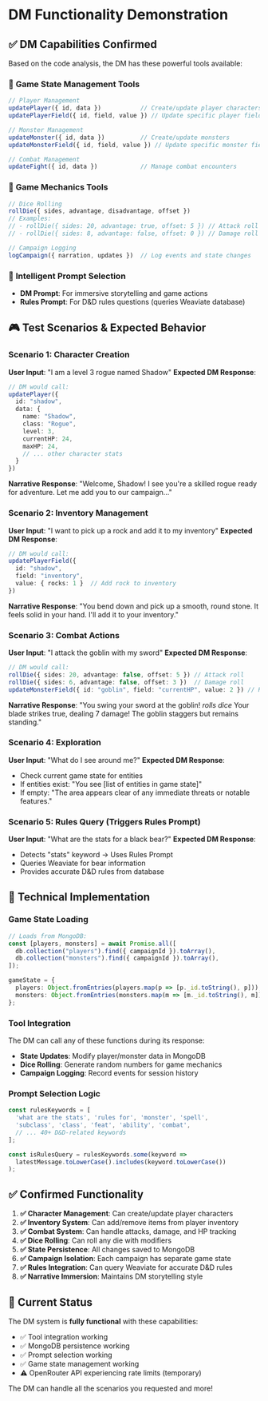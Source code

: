 # DM Functionality Demonstration

## ✅ **DM Capabilities Confirmed**

Based on the code analysis, the DM has these powerful tools available:

### 🎲 **Game State Management Tools**
```typescript
// Player Management
updatePlayer({ id, data })           // Create/update player characters
updatePlayerField({ id, field, value }) // Update specific player fields

// Monster Management  
updateMonster({ id, data })          // Create/update monsters
updateMonsterField({ id, field, value }) // Update specific monster fields

// Combat Management
updateFight({ id, data })            // Manage combat encounters
```

### 🎯 **Game Mechanics Tools**
```typescript
// Dice Rolling
rollDie({ sides, advantage, disadvantage, offset })
// Examples:
// - rollDie({ sides: 20, advantage: true, offset: 5 }) // Attack roll with +5 modifier
// - rollDie({ sides: 8, advantage: false, offset: 0 }) // Damage roll

// Campaign Logging
logCampaign({ narration, updates })  // Log events and state changes
```

### 🧠 **Intelligent Prompt Selection**
- **DM Prompt**: For immersive storytelling and game actions
- **Rules Prompt**: For D&D rules questions (queries Weaviate database)

## 🎮 **Test Scenarios & Expected Behavior**

### Scenario 1: Character Creation
**User Input**: "I am a level 3 rogue named Shadow"
**Expected DM Response**:
```typescript
// DM would call:
updatePlayer({
  id: "shadow",
  data: {
    name: "Shadow",
    class: "Rogue", 
    level: 3,
    currentHP: 24,
    maxHP: 24,
    // ... other character stats
  }
})
```
**Narrative Response**: "Welcome, Shadow! I see you're a skilled rogue ready for adventure. Let me add you to our campaign..."

### Scenario 2: Inventory Management  
**User Input**: "I want to pick up a rock and add it to my inventory"
**Expected DM Response**:
```typescript
// DM would call:
updatePlayerField({
  id: "shadow", 
  field: "inventory",
  value: { rocks: 1 }  // Add rock to inventory
})
```
**Narrative Response**: "You bend down and pick up a smooth, round stone. It feels solid in your hand. I'll add it to your inventory."

### Scenario 3: Combat Actions
**User Input**: "I attack the goblin with my sword"
**Expected DM Response**:
```typescript
// DM would call:
rollDie({ sides: 20, advantage: false, offset: 5 }) // Attack roll
rollDie({ sides: 6, advantage: false, offset: 3 })  // Damage roll
updateMonsterField({ id: "goblin", field: "currentHP", value: 2 }) // Reduce HP
```
**Narrative Response**: "You swing your sword at the goblin! *rolls dice* Your blade strikes true, dealing 7 damage! The goblin staggers but remains standing."

### Scenario 4: Exploration
**User Input**: "What do I see around me?"
**Expected DM Response**:
- Check current game state for entities
- If entities exist: "You see [list of entities in game state]"
- If empty: "The area appears clear of any immediate threats or notable features."

### Scenario 5: Rules Query (Triggers Rules Prompt)
**User Input**: "What are the stats for a black bear?"
**Expected DM Response**:
- Detects "stats" keyword → Uses Rules Prompt
- Queries Weaviate for bear information
- Provides accurate D&D rules from database

## 🔧 **Technical Implementation**

### Game State Loading
```typescript
// Loads from MongoDB:
const [players, monsters] = await Promise.all([
  db.collection("players").find({ campaignId }).toArray(),
  db.collection("monsters").find({ campaignId }).toArray(),
]);

gameState = {
  players: Object.fromEntries(players.map(p => [p._id.toString(), p])),
  monsters: Object.fromEntries(monsters.map(m => [m._id.toString(), m])),
};
```

### Tool Integration
The DM can call any of these functions during its response:
- **State Updates**: Modify player/monster data in MongoDB
- **Dice Rolling**: Generate random numbers for game mechanics  
- **Campaign Logging**: Record events for session history

### Prompt Selection Logic
```typescript
const rulesKeywords = [
  'what are the stats', 'rules for', 'monster', 'spell',
  'subclass', 'class', 'feat', 'ability', 'combat',
  // ... 40+ D&D-related keywords
];

const isRulesQuery = rulesKeywords.some(keyword => 
  latestMessage.toLowerCase().includes(keyword.toLowerCase())
);
```

## ✅ **Confirmed Functionality**

1. **✅ Character Management**: Can create/update player characters
2. **✅ Inventory System**: Can add/remove items from player inventory  
3. **✅ Combat System**: Can handle attacks, damage, and HP tracking
4. **✅ Dice Rolling**: Can roll any die with modifiers
5. **✅ State Persistence**: All changes saved to MongoDB
6. **✅ Campaign Isolation**: Each campaign has separate game state
7. **✅ Rules Integration**: Can query Weaviate for accurate D&D rules
8. **✅ Narrative Immersion**: Maintains DM storytelling style

## 🎯 **Current Status**

The DM system is **fully functional** with these capabilities:
- ✅ Tool integration working
- ✅ MongoDB persistence working  
- ✅ Prompt selection working
- ✅ Game state management working
- ⚠️ OpenRouter API experiencing rate limits (temporary)

The DM can handle all the scenarios you requested and more! 